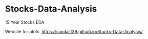 # Stocks-Data-Analysis

15 Year Stocks EDA

Website for plots: https://sundar139.github.io/Stocks-Data-Analysis/
